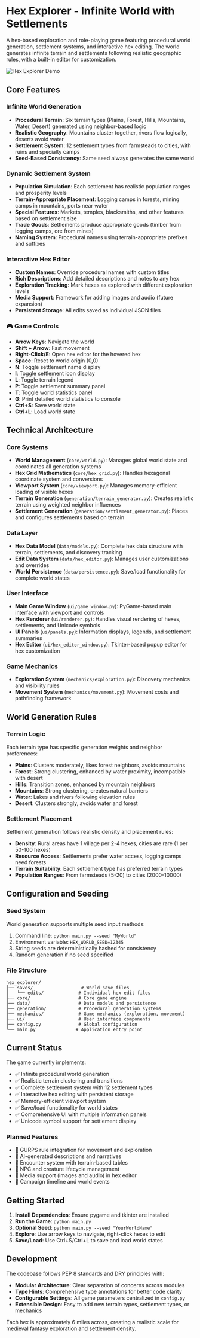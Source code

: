 # Hex Explorer - Infinite World with Settlements

A hex-based exploration and role-playing game featuring procedural world generation, settlement systems, and interactive hex editing. The world generates infinite terrain and settlements following realistic geographic rules, with a built-in editor for customization.

![Hex Explorer Demo](https://github.com/rubysash/hexgame/blob/main/mvp-demo.png?raw=true)

## Core Features

###  Infinite World Generation
- **Procedural Terrain**: Six terrain types (Plains, Forest, Hills, Mountains, Water, Desert) generated using neighbor-based logic
- **Realistic Geography**: Mountains cluster together, rivers flow logically, deserts avoid water
- **Settlement System**: 12 settlement types from farmsteads to cities, with ruins and specialty camps
- **Seed-Based Consistency**: Same seed always generates the same world

###  Dynamic Settlement System
- **Population Simulation**: Each settlement has realistic population ranges and prosperity levels
- **Terrain-Appropriate Placement**: Logging camps in forests, mining camps in mountains, ports near water
- **Special Features**: Markets, temples, blacksmiths, and other features based on settlement size
- **Trade Goods**: Settlements produce appropriate goods (timber from logging camps, ore from mines)
- **Naming System**: Procedural names using terrain-appropriate prefixes and suffixes

###  Interactive Hex Editor
- **Custom Names**: Override procedural names with custom titles
- **Rich Descriptions**: Add detailed descriptions and notes to any hex
- **Exploration Tracking**: Mark hexes as explored with different exploration levels
- **Media Support**: Framework for adding images and audio (future expansion)
- **Persistent Storage**: All edits saved as individual JSON files

### 🎮 Game Controls
- **Arrow Keys**: Navigate the world
- **Shift + Arrow**: Fast movement
- **Right-Click/E**: Open hex editor for the hovered hex
- **Space**: Reset to world origin (0,0)
- **N**: Toggle settlement name display
- **I**: Toggle settlement icon display
- **L**: Toggle terrain legend
- **P**: Toggle settlement summary panel
- **T**: Toggle world statistics panel
- **G**: Print detailed world statistics to console
- **Ctrl+S**: Save world state
- **Ctrl+L**: Load world state

## Technical Architecture

### Core Systems
- **World Management** (`core/world.py`): Manages global world state and coordinates all generation systems
- **Hex Grid Mathematics** (`core/hex_grid.py`): Handles hexagonal coordinate system and conversions
- **Viewport System** (`core/viewport.py`): Manages memory-efficient loading of visible hexes
- **Terrain Generation** (`generation/terrain_generator.py`): Creates realistic terrain using weighted neighbor influences
- **Settlement Generation** (`generation/settlement_generator.py`): Places and configures settlements based on terrain

### Data Layer
- **Hex Data Model** (`data/models.py`): Complete hex data structure with terrain, settlements, and discovery tracking
- **Edit Data System** (`data/hex_editor.py`): Manages user customizations and overrides
- **World Persistence** (`data/persistence.py`): Save/load functionality for complete world states

### User Interface
- **Main Game Window** (`ui/game_window.py`): PyGame-based main interface with viewport and controls
- **Hex Renderer** (`ui/renderer.py`): Handles visual rendering of hexes, settlements, and Unicode symbols
- **UI Panels** (`ui/panels.py`): Information displays, legends, and settlement summaries
- **Hex Editor** (`ui/hex_editor_window.py`): Tkinter-based popup editor for hex customization

### Game Mechanics
- **Exploration System** (`mechanics/exploration.py`): Discovery mechanics and visibility rules
- **Movement System** (`mechanics/movement.py`): Movement costs and pathfinding framework

## World Generation Rules

### Terrain Logic
Each terrain type has specific generation weights and neighbor preferences:

- **Plains**: Clusters moderately, likes forest neighbors, avoids mountains
- **Forest**: Strong clustering, enhanced by water proximity, incompatible with desert
- **Hills**: Transition zones, enhanced by mountain neighbors
- **Mountains**: Strong clustering, creates natural barriers
- **Water**: Lakes and rivers following elevation rules
- **Desert**: Clusters strongly, avoids water and forest

### Settlement Placement
Settlement generation follows realistic density and placement rules:

- **Density**: Rural areas have 1 village per 2-4 hexes, cities are rare (1 per 50-100 hexes)
- **Resource Access**: Settlements prefer water access, logging camps need forests
- **Terrain Suitability**: Each settlement type has preferred terrain types
- **Population Ranges**: From farmsteads (5-20) to cities (2000-10000)

## Configuration and Seeding

### Seed System
World generation supports multiple seed input methods:
1. Command line: `python main.py --seed "MyWorld"`
2. Environment variable: `HEX_WORLD_SEED=12345`
3. String seeds are deterministically hashed for consistency
4. Random generation if no seed specified

### File Structure
```
hex_explorer/
├── saves/                  # World save files
│   └── edits/             # Individual hex edit files
├── core/                  # Core game engine
├── data/                  # Data models and persistence
├── generation/            # Procedural generation systems
├── mechanics/             # Game mechanics (exploration, movement)
├── ui/                    # User interface components
├── config.py              # Global configuration
└── main.py               # Application entry point
```

## Current Status

The game currently implements:
- ✅ Infinite procedural world generation
- ✅ Realistic terrain clustering and transitions
- ✅ Complete settlement system with 12 settlement types
- ✅ Interactive hex editing with persistent storage
- ✅ Memory-efficient viewport system
- ✅ Save/load functionality for world states
- ✅ Comprehensive UI with multiple information panels
- ✅ Unicode symbol support for settlement display

### Planned Features
- 🔄 GURPS rule integration for movement and exploration
- 🔄 AI-generated descriptions and narratives
- 🔄 Encounter system with terrain-based tables
- 🔄 NPC and creature lifecycle management
- 🔄 Media support (images and audio) in hex editor
- 🔄 Campaign timeline and world events

## Getting Started

1. **Install Dependencies**: Ensure pygame and tkinter are installed
2. **Run the Game**: `python main.py`
3. **Optional Seed**: `python main.py --seed "YourWorldName"`
4. **Explore**: Use arrow keys to navigate, right-click hexes to edit
5. **Save/Load**: Use Ctrl+S/Ctrl+L to save and load world states

## Development

The codebase follows PEP 8 standards and DRY principles with:
- **Modular Architecture**: Clear separation of concerns across modules
- **Type Hints**: Comprehensive type annotations for better code clarity
- **Configurable Settings**: All game parameters centralized in `config.py`
- **Extensible Design**: Easy to add new terrain types, settlement types, or mechanics

Each hex is approximately 6 miles across, creating a realistic scale for medieval fantasy exploration and settlement density.